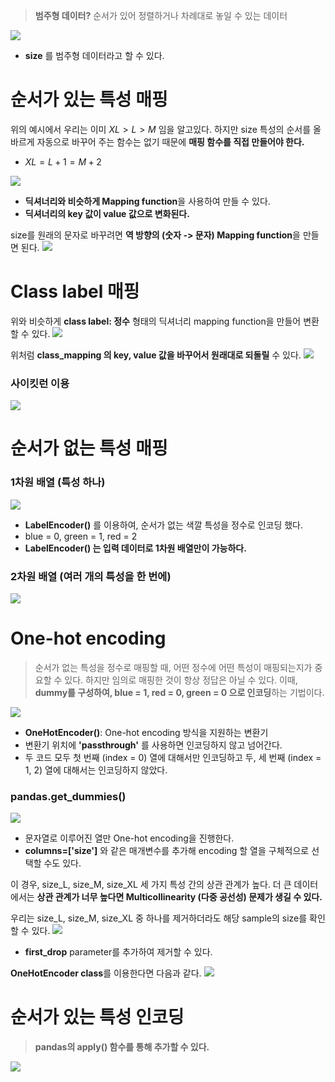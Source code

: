 >**범주형 데이터?** 순서가 있어 정렬하거나 차례대로 놓일 수 있는 데이터

![](https://velog.velcdn.com/images/kvvon/post/1e2752b6-44aa-4130-953b-d4b5ec03eef8/image.png)
- **size** 를 범주형 데이터라고 할 수 있다.

# 순서가 있는 특성 매핑

위의 예시에서 우리는 이미 $XL > L > M$ 임을 알고있다. 하지만 size 특성의 순서를 올바르게 자동으로 바꾸어 주는 함수는 없기 때문에 **매핑 함수를 직접 만들어야 한다.**
- $XL = L + 1 = M + 2$

![](https://velog.velcdn.com/images/kvvon/post/fdeaf329-f073-4008-ada1-c9ce1b07293b/image.png)
- **딕셔너리와 비슷하게 Mapping function**을 사용하여 만들 수 있다.
- **딕셔너리의 key 값이 value 값으로 변화된다.**

size를 원래의 문자로 바꾸려면 **역 방향의 (숫자 -> 문자) Mapping function**을 만들면 된다. ![](https://velog.velcdn.com/images/kvvon/post/9034e8bb-ff83-4cc9-af85-932f764a7b5a/image.png)

# Class label 매핑
위와 비슷하게 **class label: 정수** 형태의 딕셔너리 mapping function을 만들어 변환할 수 있다. ![](https://velog.velcdn.com/images/kvvon/post/f52220e9-bb6a-4b2f-8577-7e4b10586c16/image.png)

위처럼 **class_mapping 의 key, value 값을 바꾸어서 원래대로 되돌릴** 수 있다. ![](https://velog.velcdn.com/images/kvvon/post/e60c537a-1281-4ada-b899-8d779eb09fc9/image.png)

### 사이킷런 이용
![](https://velog.velcdn.com/images/kvvon/post/93e7c5e7-a62e-4b7a-a3c0-f7c7cdc0eaa9/image.png)

# 순서가 없는 특성 매핑
### 1차원 배열 (특성 하나)
![](https://velog.velcdn.com/images/kvvon/post/79217080-69d3-4d40-b01b-1f31e40c4153/image.png)
- **LabelEncoder()** 를 이용하여, 순서가 없는 색깔 특성을 정수로 인코딩 했다.
- blue = 0, green = 1, red = 2 
- **LabelEncoder() 는 입력 데이터로 1차원 배열만이 가능하다.**

### 2차원 배열 (여러 개의 특성을 한 번에)
![](https://velog.velcdn.com/images/kvvon/post/f285e7bc-7de6-41e4-9cc6-fc01138d40b0/image.png)

# One-hot encoding
> 순서가 없는 특성을 정수로 매핑할 때, 어떤 정수에 어떤 특성이 매핑되는지가 중요할 수 있다. 하지만 임의로 매핑한 것이 항상 정답은 아닐 수 있다. 이때, **dummy를 구성하여, blue = 1, red = 0, green = 0 으로 인코딩**하는 기법이다.

![](https://velog.velcdn.com/images/kvvon/post/9ce0ea00-13de-4a66-9693-ff42299fd716/image.png)
- **OneHotEncoder()**: One-hot encoding 방식을 지원하는 변환기
- 변환기 위치에 **'passthrough'** 를 사용하면 인코딩하지 않고 넘어간다.
- 두 코드 모두 첫 번째 (index = 0) 열에 대해서만 인코딩하고 두, 세 번째 (index = 1, 2) 열에 대해서는 인코딩하지 않았다.

### pandas.get_dummies()
![](https://velog.velcdn.com/images/kvvon/post/eb53f62c-9fea-45ae-bba9-e18a467124de/image.png)
- 문자열로 이루어진 열만 One-hot encoding을 진행한다.
- **columns=['size']** 와 같은 매개변수를 추가해 encoding 할 열을 구체적으로 선택할 수도 있다.

이 경우, size_L, size_M, size_XL 세 가지 특성 간의 상관 관계가 높다. 더 큰 데이터에서는 **상관 관계가 너무 높다면 Multicollinearity (다중 공선성) 문제가 생길 수 있다.**

우리는 size_L, size_M, size_XL 중 하나를 제거하더라도 해당 sample의 size를 확인할 수 있다.
![](https://velog.velcdn.com/images/kvvon/post/886070f8-467b-4866-be45-7d3e261d2377/image.png)
- **first_drop** parameter를 추가하여 제거할 수 있다.

**OneHotEncoder class**를 이용한다면 다음과 같다. ![](https://velog.velcdn.com/images/kvvon/post/47625458-5b4c-43b7-984b-a44a8b28ec57/image.png)

# 순서가 있는 특성 인코딩
> **pandas의 apply() 함수를 통해 추가할 수 있다.**

![](https://velog.velcdn.com/images/kvvon/post/44983766-3419-4e59-9fad-b5b5d1fc9e77/image.png)
